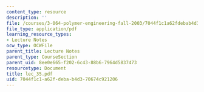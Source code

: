 ```yaml
---
content_type: resource
description: ''
file: /courses/3-064-polymer-engineering-fall-2003/7044f1c1a62fdebab4d370674c921206_lec_35.pdf
file_type: application/pdf
learning_resource_types:
- Lecture Notes
ocw_type: OCWFile
parent_title: Lecture Notes
parent_type: CourseSection
parent_uid: 8ee0e665-f202-6c43-88b6-7964d5837473
resourcetype: Document
title: lec_35.pdf
uid: 7044f1c1-a62f-deba-b4d3-70674c921206
---
```

